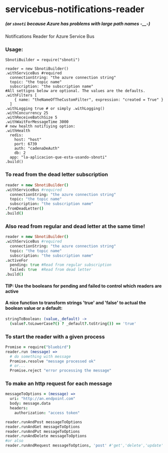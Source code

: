 # servicebus-notifications-reader
##### (or `sbnoti` because Azure has problems with large path names -__-)
Notifications Reader for Azure Service Bus

### Usage:
```coffee-script
SbnotiBuilder = require("sbnoti")

reader = new SbnotiBuilder()
.withServiceBus #required
  connectionString: "the azure connection string"
  topic: "the topic name"
  subscription: "the subscription name"
#All settigns below are optional. The values are the defaults.
.withFilters [ 
    { name: "theNameOfTheCustomFilter", expression: "created = True" }
  ]
.withLogging true # or simply .withLogging()
.withConcurrency 25
.withReceiveBatchSize 5
.withWaitForMessageTime 3000
# new health notifiying option:
.withHealth
  redis: 
    host: "host"
    port: 6739
    auth: "cadenaDeAuth"
    db: 2
  app: "la-aplicacion-que-esta-usando-sbnoti"
.build()
```
### To read from the dead letter subscription
``` Coffeescript
reader = new SbnotiBuilder()
.withServiceBus #required
  connectionString: "the azure connection string"
  topic: "the topic name"
  subscription: "the subscription name"
.fromDeadLetter()
.build()
```

### Also read from regular and dead letter at the same time!
``` Coffeescript
reader = new SbnotiBuilder()
.withServiceBus #required
  connectionString: "the azure connection string"
  topic: "the topic name"
  subscription: "the subscription name"
.activeFor
  pending: true #Read from regular subscription
  failed: true  #Read from dead letter
.build()
```

#### TIP: Use the booleans for pending and failed to control which readers are active

#### A nice function to transform strings 'true' and 'false' to actual the boolean value or a default:
``` Coffeescript
stringToBoolean: (value,_default) ->
  (value?.toLowerCase?() ? _default?.toString()) == 'true'
```

### To start the reader with a given process
``` Coffeescript
Promise = require("bluebird")
reader.run (message) =>
  # do something with message
  Promise.resolve "message processed ok"
  # or...
  Promise.reject "error processing the message"
```

### To make an http request for each message
``` Coffeescript
messageToOptions = (message) =>
  uri: "http://an.endpoint.com"
  body: message.data
  headers:
    authorization: "access token"

reader.runAndPost messageToOptions
reader.runAndGet messageToOptions
reader.runAndPut messageToOptions
reader.runAndDelete messageToOptions
#or also
reader.runAndRequest messageToOptions, 'post' #'get','delete','update'

```
